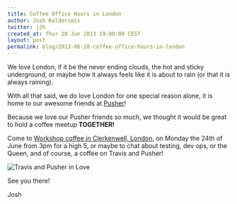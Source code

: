 ```yaml
---
title: Coffee Office Hours in London
author: Josh Kalderimis
twitter: j2h
created_at: Thur 20 Jun 2013 19:00:00 CEST
layout: post
permalink: blog/2013-06-20-coffee-office-hours-in-london
---
```


We love London, if it be the never ending clouds, the hot and sticky underground, or maybe how it always feels like it is about to rain (or that it is always raining). 

With all that said, we do love London for one special reason alone, it is home to our awesome friends at [Pusher](http://pusher.com)!

Because we love our Pusher friends so much, we thought it would be great to hold a coffee meetup **TOGETHER!**

Come to [Workshop coffee in Clerkenwell, London](http://lanyrd.com/2013/pusher-travis-ci-coffee-meetup/), on Monday the 24th of June from 3pm for a high 5, or maybe to chat about testing, dev ops, or the Queen, and of course, a coffee on Travis and Pusher!

![Travis and Pusher in Love](/images/travis-and-pusher-in-love.jpeg)

See you there!

Josh
